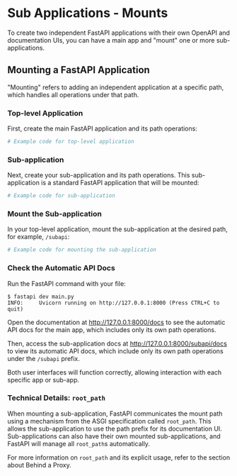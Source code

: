 # Sub Applications - Mounts

To create two independent FastAPI applications with their own OpenAPI and documentation UIs, you can have a main app and "mount" one or more sub-applications.

## Mounting a FastAPI Application

"Mounting" refers to adding an independent application at a specific path, which handles all operations under that path.

### Top-level Application

First, create the main FastAPI application and its path operations:

```Python
# Example code for top-level application
```

### Sub-application

Next, create your sub-application and its path operations. This sub-application is a standard FastAPI application that will be mounted:

```Python
# Example code for sub-application
```

### Mount the Sub-application

In your top-level application, mount the sub-application at the desired path, for example, `/subapi`:

```Python
# Example code for mounting the sub-application
```

### Check the Automatic API Docs

Run the FastAPI command with your file:

```console
$ fastapi dev main.py
INFO:     Uvicorn running on http://127.0.0.1:8000 (Press CTRL+C to quit)
```

Open the documentation at http://127.0.0.1:8000/docs to see the automatic API docs for the main app, which includes only its own path operations.

Then, access the sub-application docs at http://127.0.0.1:8000/subapi/docs to view its automatic API docs, which include only its own path operations under the `/subapi` prefix.

Both user interfaces will function correctly, allowing interaction with each specific app or sub-app.

### Technical Details: `root_path`

When mounting a sub-application, FastAPI communicates the mount path using a mechanism from the ASGI specification called `root_path`. This allows the sub-application to use the path prefix for its documentation UI. Sub-applications can also have their own mounted sub-applications, and FastAPI will manage all `root_path`s automatically. 

For more information on `root_path` and its explicit usage, refer to the section about Behind a Proxy.